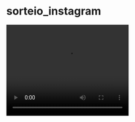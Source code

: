 # sorteio_instagram

<video width="320" height="240" controls>
  <source src="https://github.com/AthosVinicius/sorteio_instagram/raw/main/sorteio.mp4" type="video/mp4">
  Seu navegador não suporta a tag de vídeo.
</video>
